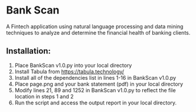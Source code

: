 # Bank Scan
A Fintech application using natural language processing and data mining techniques to analyze and determine the financial health of banking clients.

## Installation:
1. Place BankScan v1.0.py into your local directory
2. Install Tabula from https://tabula.technology/
3. Install all of the dependencies list in lines 1-16 in BankScan v1.0.py
4. Place page.png and your bank statement (pdf) in your local directory
5. Modify lines 21, 89 and 1252 in BankScan v1.0.py to reflect the file location in steps 1 and 2
7. Run the script and access the output report in your local directory.
